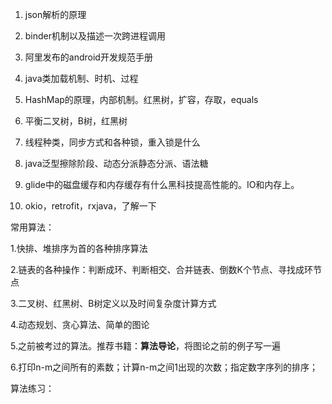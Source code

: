 1. json解析的原理
2. binder机制以及描述一次跨进程调用
3. 阿里发布的android开发规范手册
4. java类加载机制、时机、过程
5. HashMap的原理，内部机制。红黑树，扩容，存取，equals
6. 平衡二叉树，B树，红黑树
7. 线程种类，同步方式和各种锁，重入锁是什么

8. java泛型擦除阶段、动态分派静态分派、语法糖

9. glide中的磁盘缓存和内存缓存有什么黑科技提高性能的。IO和内存上。

10. okio，retrofit，rxjava，了解一下

常用算法：

1.快排、堆排序为首的各种排序算法

2.链表的各种操作：判断成环、判断相交、合并链表、倒数K个节点、寻找成环节点

3.二叉树、红黑树、B树定义以及时间复杂度计算方式

4.动态规划、贪心算法、简单的图论

5.之前被考过的算法。推荐书籍：**算法导论**，将图论之前的例子写一遍

6.打印n-m之间所有的素数；计算n-m之间1出现的次数；指定数字序列的排序；

算法练习：







